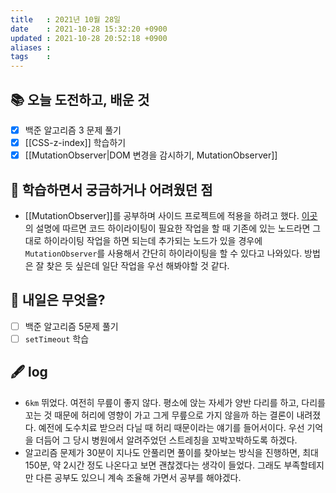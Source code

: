 ```yaml
---
title   : 2021년 10월 28일 
date    : 2021-10-28 15:32:20 +0900
updated : 2021-10-28 20:52:18 +0900
aliases : 
tags    : 
---
```

## 📚 오늘 도전하고, 배운 것
- [x] 백준 알고리즘 3 문제 풀기 
- [x] [[CSS-z-index]] 학습하기
- [x] [[MutationObserver|DOM 변경을 감시하기, MutationObserver]]

## 🤔 학습하면서 궁금하거나 어려웠던 점 
- [[MutationObserver]]를 공부하며 사이드 프로젝트에 적용을 하려고 했다. [이곳](https://ko.javascript.info/mutation-observer)의 설명에 따르면 코드 하이라이팅이 필요한 작업을 할 때 기존에 있는 노드라면 그대로 하이라이팅 작업을 하면 되는데 추가되는 노드가 있을 경우에 `MutationObserver`를 사용해서 간단히 하이라이팅을 할 수 있다고 나와있다. 방법은 잘 찾은 듯 싶은데 일단 작업을 우선 해봐야할 것 같다.  

## 🌅 내일은 무엇을?
- [ ] 백준 알고리즘 5문제 풀기
- [ ] `setTimeout` 학습
## 🖋 log
- `6km` 뛰었다. 여전히 무릎이 좋지 않다. 평소에 앉는 자세가 양반 다리를 하고, 다리를 꼬는 것 때문에 허리에 영향이 가고 그게 무릎으로 가지 않을까 하는 결론이 내려졌다. 예전에 도수치료 받으러 다닐 때 허리 때문이라는 얘기를 들어서이다. 우선 기억을 더듬어 그 당시 병원에서 알려주었던 스트레칭을 꼬박꼬박하도록 하겠다.  
- 알고리즘 문제가 30분이 지나도 안풀리면 풀이를 찾아보는 방식을 진행하면, 최대 150분, 약 2시간 정도 나온다고 보면 괜찮겠다는 생각이 들었다. 그래도 부족할테지만 다른 공부도 있으니 계속 조율해 가면서 공부를 해야겠다. 
